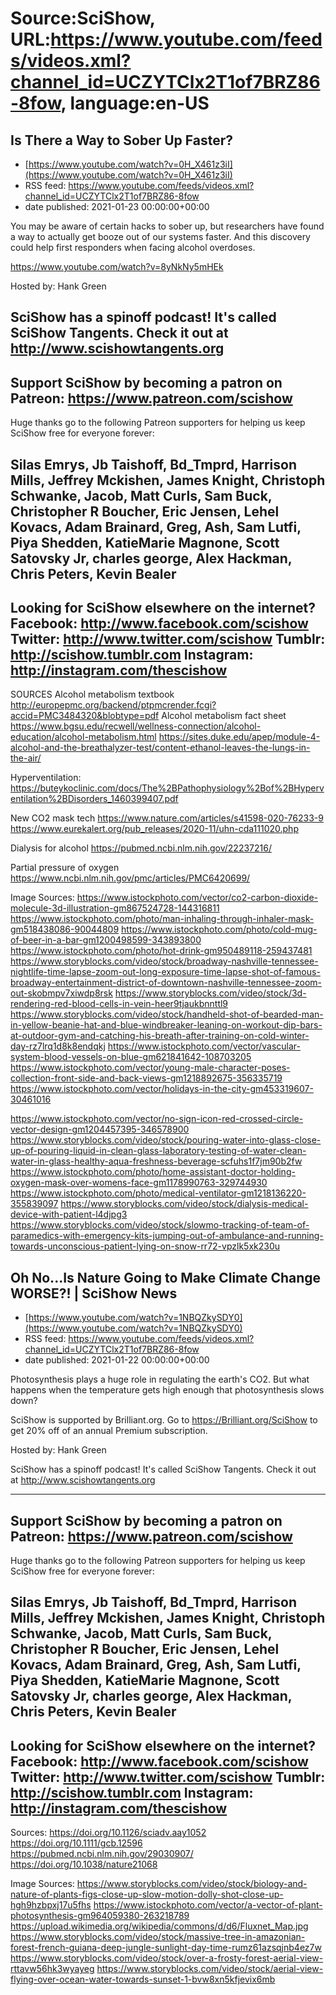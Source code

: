 # Source:SciShow, URL:https://www.youtube.com/feeds/videos.xml?channel_id=UCZYTClx2T1of7BRZ86-8fow, language:en-US

## Is There a Way to Sober Up Faster?
 - [https://www.youtube.com/watch?v=0H_X461z3iI](https://www.youtube.com/watch?v=0H_X461z3iI)
 - RSS feed: https://www.youtube.com/feeds/videos.xml?channel_id=UCZYTClx2T1of7BRZ86-8fow
 - date published: 2021-01-23 00:00:00+00:00

You may be aware of certain hacks to sober up, but researchers have found a way to actually get booze out of our systems faster. And this discovery could help first responders when facing alcohol overdoses. 

https://www.youtube.com/watch?v=8yNkNy5mHEk

Hosted by: Hank Green

SciShow has a spinoff podcast! It's called SciShow Tangents. Check it out at http://www.scishowtangents.org
----------
Support SciShow by becoming a patron on Patreon: https://www.patreon.com/scishow
----------
Huge thanks go to the following Patreon supporters for helping us keep SciShow free for everyone forever:

Silas Emrys, Jb Taishoff, Bd_Tmprd, Harrison Mills, Jeffrey Mckishen, James Knight, Christoph Schwanke, Jacob, Matt Curls, Sam Buck, Christopher R Boucher, Eric Jensen, Lehel Kovacs, Adam Brainard, Greg, Ash, Sam Lutfi, Piya Shedden, KatieMarie Magnone, Scott Satovsky Jr, charles george, Alex Hackman, Chris Peters, Kevin Bealer
----------
Looking for SciShow elsewhere on the internet?
Facebook: http://www.facebook.com/scishow
Twitter: http://www.twitter.com/scishow
Tumblr: http://scishow.tumblr.com
Instagram: http://instagram.com/thescishow
----------
SOURCES
Alcohol metabolism textbook http://europepmc.org/backend/ptpmcrender.fcgi?accid=PMC3484320&blobtype=pdf
Alcohol metabolism fact sheet
https://www.bgsu.edu/recwell/wellness-connection/alcohol-education/alcohol-metabolism.html
https://sites.duke.edu/apep/module-4-alcohol-and-the-breathalyzer-test/content-ethanol-leaves-the-lungs-in-the-air/

Hyperventilation: https://buteykoclinic.com/docs/The%2BPathophysiology%2Bof%2BHyperventilation%2BDisorders_1460399407.pdf

New CO2 mask tech
https://www.nature.com/articles/s41598-020-76233-9
https://www.eurekalert.org/pub_releases/2020-11/uhn-cda111020.php

Dialysis for alcohol
https://pubmed.ncbi.nlm.nih.gov/22237216/ 

Partial pressure of oxygen
https://www.ncbi.nlm.nih.gov/pmc/articles/PMC6420699/

Image Sources:
https://www.istockphoto.com/vector/co2-carbon-dioxide-molecule-3d-illustration-gm867524728-144316811
https://www.istockphoto.com/photo/man-inhaling-through-inhaler-mask-gm518438086-90044809
https://www.istockphoto.com/photo/cold-mug-of-beer-in-a-bar-gm1200498599-343893800
https://www.istockphoto.com/photo/hot-drink-gm950489118-259437481
https://www.storyblocks.com/video/stock/broadway-nashville-tennessee-nightlife-time-lapse-zoom-out-long-exposure-time-lapse-shot-of-famous-broadway-entertainment-district-of-downtown-nashville-tennessee-zoom-out-skobmpv7xiwdp8rsk
https://www.storyblocks.com/video/stock/3d-rendering-red-blood-cells-in-vein-heer9tjaukbnnttl9
https://www.storyblocks.com/video/stock/handheld-shot-of-bearded-man-in-yellow-beanie-hat-and-blue-windbreaker-leaning-on-workout-dip-bars-at-outdoor-gym-and-catching-his-breath-after-training-on-cold-winter-day-rz7lrq1d8k8endqkj
https://www.istockphoto.com/vector/vascular-system-blood-vessels-on-blue-gm621841642-108703205
https://www.istockphoto.com/vector/young-male-character-poses-collection-front-side-and-back-views-gm1218892675-356335719
https://www.istockphoto.com/vector/holidays-in-the-city-gm453319607-30461016

https://www.istockphoto.com/vector/no-sign-icon-red-crossed-circle-vector-design-gm1204457395-346578900
https://www.storyblocks.com/video/stock/pouring-water-into-glass-close-up-of-pouring-liquid-in-clean-glass-laboratory-testing-of-water-clean-water-in-glass-healthy-aqua-freshness-beverage-scfuhs1f7jm90b2fw
https://www.istockphoto.com/photo/home-assistant-doctor-holding-oxygen-mask-over-womens-face-gm1178990763-329744930
https://www.istockphoto.com/photo/medical-ventilator-gm1218136220-355839097
https://www.storyblocks.com/video/stock/dialysis-medical-device-with-patient-l4djpg3
https://www.storyblocks.com/video/stock/slowmo-tracking-of-team-of-paramedics-with-emergency-kits-jumping-out-of-ambulance-and-running-towards-unconscious-patient-lying-on-snow-rr72-vpzlk5xk230u

## Oh No...Is Nature Going to Make Climate Change WORSE?! | SciShow News
 - [https://www.youtube.com/watch?v=1NBQZkySDY0](https://www.youtube.com/watch?v=1NBQZkySDY0)
 - RSS feed: https://www.youtube.com/feeds/videos.xml?channel_id=UCZYTClx2T1of7BRZ86-8fow
 - date published: 2021-01-22 00:00:00+00:00

Photosynthesis plays a huge role in regulating the earth's CO2. But what happens when the temperature gets high enough that photosynthesis slows down?

SciShow is supported by Brilliant.org. Go to https://Brilliant.org/SciShow to get 20% off of an annual Premium subscription. 

Hosted by: Hank Green

SciShow has a spinoff podcast! It's called SciShow Tangents. Check it out at http://www.scishowtangents.org

----------
Support SciShow by becoming a patron on Patreon: https://www.patreon.com/scishow
----------
Huge thanks go to the following Patreon supporters for helping us keep SciShow free for everyone forever:

Silas Emrys, Jb Taishoff, Bd_Tmprd, Harrison Mills, Jeffrey Mckishen, James Knight, Christoph Schwanke, Jacob, Matt Curls, Sam Buck, Christopher R Boucher, Eric Jensen, Lehel Kovacs, Adam Brainard, Greg, Ash, Sam Lutfi, Piya Shedden, KatieMarie Magnone, Scott Satovsky Jr, charles george, Alex Hackman, Chris Peters, Kevin Bealer
----------
Looking for SciShow elsewhere on the internet?
Facebook: http://www.facebook.com/scishow
Twitter: http://www.twitter.com/scishow
Tumblr: http://scishow.tumblr.com
Instagram: http://instagram.com/thescishow
----------
Sources:
https://doi.org/10.1126/sciadv.aay1052
https://doi.org/10.1111/gcb.12596
https://pubmed.ncbi.nlm.nih.gov/29030907/ 
https://doi.org/10.1038/nature21068

Image Sources:
https://www.storyblocks.com/video/stock/biology-and-nature-of-plants-figs-close-up-slow-motion-dolly-shot-close-up-hgh9hzbpxj17u5fhs
https://www.istockphoto.com/vector/a-vector-of-plant-photosynthesis-gm964059380-263218789
https://upload.wikimedia.org/wikipedia/commons/d/d6/Fluxnet_Map.jpg
https://www.storyblocks.com/video/stock/massive-tree-in-amazonian-forest-french-guiana-deep-jungle-sunlight-day-time-rumz61azsqjnb4ez7w
https://www.storyblocks.com/video/stock/over-a-frosty-forest-aerial-view-rttavw56hk3wyayeg
https://www.storyblocks.com/video/stock/aerial-view-flying-over-ocean-water-towards-sunset-1-bvw8xn5kfjevix6mb

